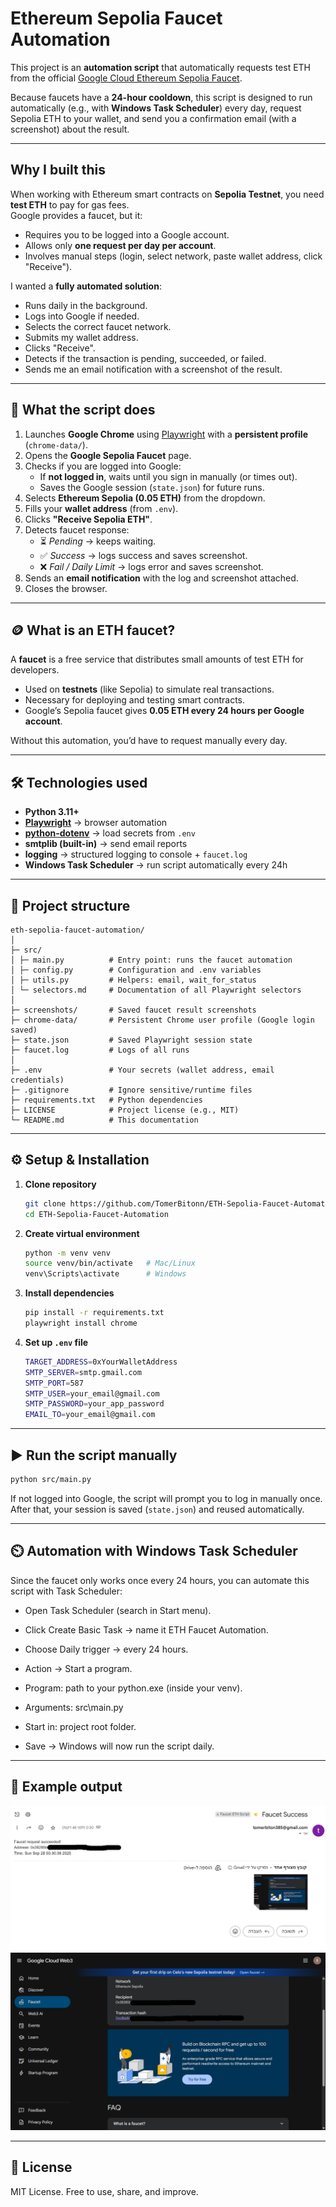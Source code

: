 # Ethereum Sepolia Faucet Automation

This project is an **automation script** that automatically requests test ETH from the official [Google Cloud Ethereum Sepolia Faucet](https://cloud.google.com/application/web3/faucet/ethereum/sepolia).  

Because faucets have a **24-hour cooldown**, this script is designed to run automatically (e.g., with **Windows Task Scheduler**) every day, request Sepolia ETH to your wallet, and send you a confirmation email (with a screenshot) about the result.

---

## Why I built this
When working with Ethereum smart contracts on **Sepolia Testnet**, you need **test ETH** to pay for gas fees.  
Google provides a faucet, but it:
- Requires you to be logged into a Google account.  
- Allows only **one request per day per account**.  
- Involves manual steps (login, select network, paste wallet address, click "Receive").  

I wanted a **fully automated solution**:
- Runs daily in the background.  
- Logs into Google if needed.  
- Selects the correct faucet network.  
- Submits my wallet address.  
- Clicks "Receive".  
- Detects if the transaction is pending, succeeded, or failed.  
- Sends me an email notification with a screenshot of the result.  

---

## 🔄 What the script does
1. Launches **Google Chrome** using [Playwright](https://playwright.dev/) with a **persistent profile** (`chrome-data/`).  
2. Opens the **Google Sepolia Faucet** page.  
3. Checks if you are logged into Google:  
   - If **not logged in**, waits until you sign in manually (or times out).  
   - Saves the Google session (`state.json`) for future runs.  
4. Selects **Ethereum Sepolia (0.05 ETH)** from the dropdown.  
5. Fills your **wallet address** (from `.env`).  
6. Clicks **"Receive Sepolia ETH"**.  
7. Detects faucet response:  
   - ⏳ *Pending* → keeps waiting.  
   - ✅ *Success* → logs success and saves screenshot.  
   - ❌ *Fail / Daily Limit* → logs error and saves screenshot.  
8. Sends an **email notification** with the log and screenshot attached.  
9. Closes the browser.  

---

## 🪙 What is an ETH faucet?
A **faucet** is a free service that distributes small amounts of test ETH for developers.  
- Used on **testnets** (like Sepolia) to simulate real transactions.  
- Necessary for deploying and testing smart contracts.  
- Google’s Sepolia faucet gives **0.05 ETH every 24 hours per Google account**.  

Without this automation, you’d have to request manually every day.  

---

## 🛠️ Technologies used
- **Python 3.11+**  
- **[Playwright](https://playwright.dev/python/)** → browser automation  
- **[python-dotenv](https://github.com/theskumar/python-dotenv)** → load secrets from `.env`  
- **smtplib (built-in)** → send email reports  
- **logging** → structured logging to console + `faucet.log`  
- **Windows Task Scheduler** → run script automatically every 24h  

---

## 📂 Project structure
```
eth-sepolia-faucet-automation/
│
├─ src/
│ ├─ main.py          # Entry point: runs the faucet automation
│ ├─ config.py        # Configuration and .env variables
│ ├─ utils.py         # Helpers: email, wait_for_status
│ └─ selectors.md     # Documentation of all Playwright selectors
│
├─ screenshots/       # Saved faucet result screenshots
├─ chrome-data/       # Persistent Chrome user profile (Google login saved)
├─ state.json         # Saved Playwright session state
├─ faucet.log         # Logs of all runs
│
├─ .env               # Your secrets (wallet address, email credentials)
├─ .gitignore         # Ignore sensitive/runtime files
├─ requirements.txt   # Python dependencies
├─ LICENSE            # Project license (e.g., MIT)
└─ README.md          # This documentation
```

---

## ⚙️ Setup & Installation

1. **Clone repository**  
   ```bash
   git clone https://github.com/TomerBitonn/ETH-Sepolia-Faucet-Automation.git
   cd ETH-Sepolia-Faucet-Automation
   ```

2. **Create virtual environment**
    ```bash
    python -m venv venv
    source venv/bin/activate   # Mac/Linux
    venv\Scripts\activate      # Windows
    ```

3. **Install dependencies**
    ```bash
    pip install -r requirements.txt
    playwright install chrome
    ```

4. **Set up `.env` file**
    ```bash
    TARGET_ADDRESS=0xYourWalletAddress
    SMTP_SERVER=smtp.gmail.com
    SMTP_PORT=587
    SMTP_USER=your_email@gmail.com
    SMTP_PASSWORD=your_app_password
    EMAIL_TO=your_email@gmail.com
    ```

---

## ▶️ Run the script manually
```bash
python src/main.py
```

If not logged into Google, the script will prompt you to log in manually once. 
After that, your session is saved (`state.json`) and reused automatically.

---

## ⏲️ Automation with Windows Task Scheduler

Since the faucet only works once every 24 hours, you can automate this script with Task Scheduler:

- Open Task Scheduler (search in Start menu).

- Click Create Basic Task → name it ETH Faucet Automation.

- Choose Daily trigger → every 24 hours.

- Action → Start a program.

- Program: path to your python.exe (inside your venv).

- Arguments: src\main.py

- Start in: project root folder.

- Save → Windows will now run the script daily.

---

## 📸 Example output

![Email Success](example_screenshots/email_success.png)
![Faucet Success](example_screenshots/faucet_success_1759008638.png)

---

## 📜 License

MIT License. Free to use, share, and improve.
